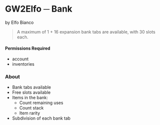 # GW2Elfo ─ Bank
by Elfo Bianco

> A maximum of 1 + 16 expansion bank tabs are available, with 30 slots each.

#### Permissions Required
* account
* inventories

### About
* Bank tabs available
* Free slots available
* Items in the bank:
  * Count remaining uses
  * Count stack
  * Item rarity
* Subdivision of each bank tab
